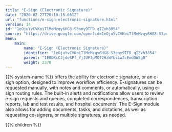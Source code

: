 ```yaml
---
title: "E-Sign (Electronic Signature)"
date: "2020-02-27T20:10:15.661Z"
url: "functions/e-sign-electronic-signature.html"
version: 14
id: "1eOjuYvCVKoiTlMeMzqy6HG8-S3ony9TFD_qIZvh3854"
source: "https://drive.google.com/open?id=1eOjuYvCVKoiTlMeMzqy6HG8-S3ony9TFD_qIZvh3854"
menu:
    main:
        name: "E-Sign (Electronic Signature)"
        identifier: "1eOjuYvCVKoiTlMeMzqy6HG8-S3ony9TFD_qIZvh3854"
        parent: "1E0DKcCJjdeSPf_YjJUF7pMO72HzWYbsLw3cEmdGW5g0"
        weight: 2370
---
```









{{% system-name %}} offers the ability for electronic signature, or an e-sign option, designed to improve workflow efficiency. E-signatures can be requested manually, with notes and comments, or automatically, using e-sign routing rules. The built-in alerts and notifications allow users to review e-sign requests and queues, completed correspondences, transcription reports, lab and test results, and hospital documents. The E-Sign module also allows for adding documents, tasks, and dictations, as well as requesting co-signers, or multiple signatures, as needed.







{{% children %}}

